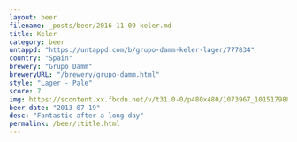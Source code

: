 ```yaml
---
layout: beer
filename: _posts/beer/2016-11-09-keler.md
title: Keler
category: beer
untappd: "https://untappd.com/b/grupo-damm-keler-lager/777834"
country: "Spain"
brewery: "Grupo Damm"
breweryURL: "/brewery/grupo-damm.html"
style: "Lager - Pale"
score: 7
img: https://scontent.xx.fbcdn.net/v/t31.0-0/p480x480/1073967_10151798820233745_1697119288_o.jpg?_nc_cat=104&_nc_ohc=LR_su4vPnswAQkdj5TrAcYdbZTRlirW1RJMkXxZGADAhdSI6OzTB_l-5Q&_nc_ht=scontent.xx&oh=1a2add7423b8dbed47ca031301fffa79&oe=5E4EB8F3
beer-date: "2013-07-19"
desc: "Fantastic after a long day"
permalink: /beer/:title.html
---
```

